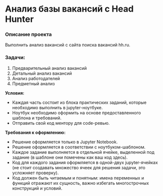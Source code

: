 # Анализ базы вакансий c Head Hunter

### Описание проекта    
Выполнить анализ вакансий с сайта поиска вакансий hh.ru.

### Задачи:   
1. Предварительный анализ вакансий
2. Детальный анализ вакансий
3. Анализ работодателей
4. Предметный анализ

**Условия:**  
- Каждая часть состоит из блока практических заданий, которые необходимо выполнить в jupyter-ноутбуке.
- Ноутбук необходимо оформить на основе предоставленного шаблона и требований.
- Отправить свой код ментору для code-ревью. 

**Требования к оформлению:**     
- Решение оформляется только в Jupyter Notebook.
- Решение оформляется в соответствии с ноутбуком-шаблоном.
- Каждое задание выполняется в отдельной ячейке, выделенной под задание (в шаблоне они помечены как ваш код здесь).
- Код для каждого задания оформляется в одной-двух jupyter-ячейках (не стоит создавать множество ячеек для решения задачи, это усложняет проверку).
- Код должен быть читаемым и понятным: имена переменных и функций отражают их сущность, важно избегать многострочных конструкций и условий.

